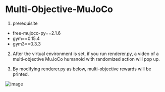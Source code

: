 # Multi-Objective-MuJoCo

1. prerequisite

- free-mujoco-py==2.1.6
- gym==0.15.4
- gym3==0.3.3


2. After the virtual environment is set,
if you run renderer.py, a video of a multi-objective MuJoCo humanoid with randomized action will pop up.

3. By modifying renderer.py as below, multi-objective rewards will be printed.

![image](https://github.com/user-attachments/assets/a1519f0c-f8fa-427e-a120-e8f282d5e122)
